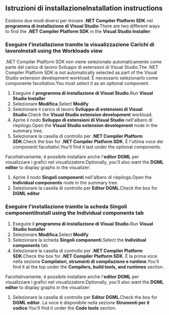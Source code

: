 ## <a name="installation-instructions"></a><span data-ttu-id="72c48-101">Istruzioni di installazione</span><span class="sxs-lookup"><span data-stu-id="72c48-101">Installation instructions</span></span> 

<span data-ttu-id="72c48-102">Esistono due modi diversi per trovare **.NET Compiler Platform SDK** nel **programma di installazione di Visual Studio**:</span><span class="sxs-lookup"><span data-stu-id="72c48-102">There are two different ways to find the **.NET Compiler Platform SDK** in the **Visual Studio Installer**:</span></span>

### <a name="install-using-the-workloads-view"></a><span data-ttu-id="72c48-103">Eseguire l'installazione tramite la visualizzazione Carichi di lavoro</span><span class="sxs-lookup"><span data-stu-id="72c48-103">Install using the Workloads view</span></span>

<span data-ttu-id="72c48-104">.NET Compiler Platform SDK non viene selezionato automaticamente come parte del carico di lavoro Sviluppo di estensioni di Visual Studio.</span><span class="sxs-lookup"><span data-stu-id="72c48-104">The .NET Compiler Platform SDK is not automatically selected as part of the Visual Studio extension development workload.</span></span> <span data-ttu-id="72c48-105">È necessario selezionarlo come componente facoltativo.</span><span class="sxs-lookup"><span data-stu-id="72c48-105">You must select it as an optional component.</span></span>

1. <span data-ttu-id="72c48-106">Eseguire il **programma di installazione di Visual Studio**.</span><span class="sxs-lookup"><span data-stu-id="72c48-106">Run **Visual Studio Installer**</span></span> 
1. <span data-ttu-id="72c48-107">Selezionare **Modifica**.</span><span class="sxs-lookup"><span data-stu-id="72c48-107">Select **Modify**</span></span> 
1. <span data-ttu-id="72c48-108">Selezionare il carico di lavoro **Sviluppo di estensioni di Visual Studio**.</span><span class="sxs-lookup"><span data-stu-id="72c48-108">Check the **Visual Studio extension development** workload.</span></span>
1. <span data-ttu-id="72c48-109">Aprire il nodo **Sviluppo di estensioni di Visual Studio** nell'albero di riepilogo.</span><span class="sxs-lookup"><span data-stu-id="72c48-109">Open the **Visual Studio extension development** node in the summary tree.</span></span>
1. <span data-ttu-id="72c48-110">Selezionare la casella di controllo per **.NET Compiler Platform SDK**.</span><span class="sxs-lookup"><span data-stu-id="72c48-110">Check the box for **.NET Compiler Platform SDK**.</span></span> <span data-ttu-id="72c48-111">È l'ultima voce dei componenti facoltativi.</span><span class="sxs-lookup"><span data-stu-id="72c48-111">You'll find it last under the optional components.</span></span>

<span data-ttu-id="72c48-112">Facoltativamente, è possibile installare anche l'**editor DGML** per visualizzare i grafici nel visualizzatore:</span><span class="sxs-lookup"><span data-stu-id="72c48-112">Optionally, you'll also want the **DGML editor** to display graphs in the visualizer:</span></span>

1. <span data-ttu-id="72c48-113">Aprire il nodo **Singoli componenti** nell'albero di riepilogo.</span><span class="sxs-lookup"><span data-stu-id="72c48-113">Open the **Individual components** node in the summary tree.</span></span>
1. <span data-ttu-id="72c48-114">Selezionare la casella di controllo per **Editor DGML**.</span><span class="sxs-lookup"><span data-stu-id="72c48-114">Check the box for **DGML editor**</span></span>

### <a name="install-using-the-individual-components-tab"></a><span data-ttu-id="72c48-115">Eseguire l'installazione tramite la scheda Singoli componenti</span><span class="sxs-lookup"><span data-stu-id="72c48-115">Install using the Individual components tab</span></span>

1. <span data-ttu-id="72c48-116">Eseguire il **programma di installazione di Visual Studio**.</span><span class="sxs-lookup"><span data-stu-id="72c48-116">Run **Visual Studio Installer**</span></span> 
1. <span data-ttu-id="72c48-117">Selezionare **Modifica**.</span><span class="sxs-lookup"><span data-stu-id="72c48-117">Select **Modify**</span></span> 
1. <span data-ttu-id="72c48-118">Selezionare la scheda **Singoli componenti**.</span><span class="sxs-lookup"><span data-stu-id="72c48-118">Select the **Individual components** tab</span></span> 
1. <span data-ttu-id="72c48-119">Selezionare la casella di controllo per **.NET Compiler Platform SDK**.</span><span class="sxs-lookup"><span data-stu-id="72c48-119">Check the box for **.NET Compiler Platform SDK**.</span></span> <span data-ttu-id="72c48-120">È la prima voce nella sezione **Compilatori, strumenti di compilazione e runtime**.</span><span class="sxs-lookup"><span data-stu-id="72c48-120">You'll find it at the top under the **Compilers, build tools, and runtimes** section.</span></span>

<span data-ttu-id="72c48-121">Facoltativamente, è possibile installare anche l'**editor DGML** per visualizzare i grafici nel visualizzatore:</span><span class="sxs-lookup"><span data-stu-id="72c48-121">Optionally, you'll also want the **DGML editor** to display graphs in the visualizer:</span></span>

1. <span data-ttu-id="72c48-122">Selezionare la casella di controllo per **Editor DGML**.</span><span class="sxs-lookup"><span data-stu-id="72c48-122">Check the box for **DGML editor**.</span></span> <span data-ttu-id="72c48-123">La voce è disponibile nella sezione **Strumenti per il codice**.</span><span class="sxs-lookup"><span data-stu-id="72c48-123">You'll find it under the **Code tools** section.</span></span>
